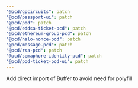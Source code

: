 ```yaml
---
"@pcd/gpcircuits": patch
"@pcd/passport-ui": patch
"@pcd/pod": patch
"@pcd/eddsa-ticket-pcd": patch
"@pcd/ethereum-group-pcd": patch
"@pcd/halo-nonce-pcd": patch
"@pcd/message-pcd": patch
"@pcd/rsa-pcd": patch
"@pcd/semaphore-identity-pcd": patch
"@pcd/pod-ticket-pcd-ui": patch
---
```


Add direct import of Buffer to avoid need for polyfill
